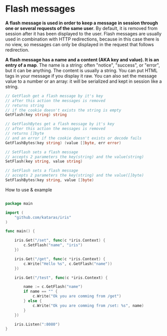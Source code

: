 # Flash messages

**A flash message is used in order to keep a message in session through one or several requests of the same user**. By default, it is removed from session after it has been displayed to the user. Flash messages are usually used in combination with HTTP redirections, because in this case there is no view, so messages can only be displayed in the request that follows redirection.

**A flash message has a name and a content (AKA key and value). It is an entry of a map**. The name is a string: often "notice", "success", or "error", but it can be anything. The content is usually a string. You can put HTML tags in your message if you display it raw. You can also set the message value to a number or an array: it will be serialized and kept in session like a string.

```go
// GetFlash get a flash message by it's key 
// after this action the messages is removed
// returns string
// if the cookie doesn't exists the string is empty
GetFlash(key string) string

// GetFlashBytes get a flash message by it's key 
// after this action the messages is removed
// returns []byte 
// and an error if the cookie doesn't exists or decode fails
GetFlashBytes(key string) (value []byte, err error) 

// SetFlash sets a flash message
// accepts 2 parameters the key(string) and the value(string)
SetFlash(key string, value string)

// SetFlash sets a flash message
// accepts 2 parameters the key(string) and the value([]byte)
SetFlashBytes(key string, value []byte) 
```

How to use & example

```go

package main

import (
	"github.com/kataras/iris"
)

func main() {

	iris.Get("/set", func(c *iris.Context) {
		c.SetFlash("name", "iris")
	})

	iris.Get("/get", func(c *iris.Context) {
		c.Write("Hello %s", c.GetFlash("name"))
	})

	iris.Get("/test", func(c *iris.Context) {

		name := c.GetFlash("name")
		if name == "" {
			c.Write("Ok you are comming from /get")
		} else {
			c.Write("Ok you are comming from /set: %s", name)
		}
	})

	iris.Listen(":8080")
}

```